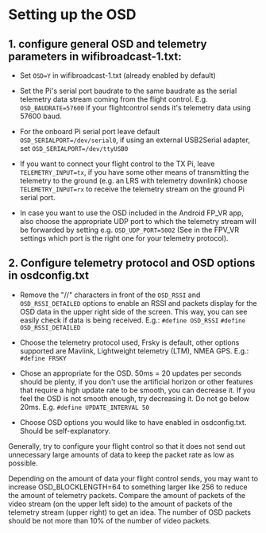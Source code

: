 # Setting up the OSD


## 1. configure general OSD and telemetry parameters in wifibroadcast-1.txt:

- Set `OSD=Y` in wifibroadcast-1.txt (already enabled by default)

- Set the Pi's serial port baudrate to the same baudrate as the serial telemetry data stream coming from the flight control. E.g. `OSD_BAUDRATE=57600` if your flightcontrol sends it's telemetry data using 57600 baud.

- For the onboard Pi serial port leave default `OSD_SERIALPORT=/dev/serial0`, if using an external USB2Serial adapter, set `OSD_SERIALPORT=/dev/ttyUSB0`

- If you want to connect your flight control to the TX Pi, leave `TELEMETRY_INPUT=tx`, if you have some other means of transmitting the telemetry to the ground (e.g. an LRS with telemetry downlink) choose `TELEMETRY_INPUT=rx` to receive the telemetry stream on the ground Pi serial port.

- In case you want to use the OSD included in the Android FP_VR app, also choose the appropriate UDP port to which the telemetry stream will be forwarded by setting e.g. `OSD_UDP_PORT=5002` (See in the FPV_VR settings which port is the right one for your telemetry protocol).



## 2. Configure telemetry protocol and OSD options in osdconfig.txt

- Remove the "//" characters in front of the `OSD_RSSI` and `OSD_RSSI_DETAILED` options to enable an RSSI and packets display for the OSD data in the upper right side of the screen. This way, you can see easily check if data is being received. E.g.: 
`#define OSD_RSSI`
`#define OSD_RSSI_DETAILED`

- Choose the telemetry protocol used, Frsky is default, other options supported are Mavlink, Lightweight telemetry (LTM), NMEA GPS. E.g.:
`#define FRSKY`

- Chose an appropriate for the OSD. 50ms = 20 updates per seconds should be plenty, if you don't use the artificial horizon or other features that require a high update rate to be smooth, you can decrease it. If you feel the OSD is not smooth enough, try decreasing it. Do not go below 20ms. E.g. `#define UPDATE_INTERVAL 50`

- Choose OSD options you would like to have enabled in osdconfig.txt. Should be self-explanatory.


Generally, try to configure your flight control so that it does not send out unnecessary large amounts of data to keep the packet rate as low as possible.

Depending on the amount of data your flight control sends, you may want to increase OSD_BLOCKLENGTH=64 to something larger like 256 to reduce the amount of telemetry packets. Compare the amount of packets of the video stream (on the upper left side) to the amount of packets of the telemetry stream (upper right) to get an idea. The number of OSD packets should be not more than 10% of the number of video packets.